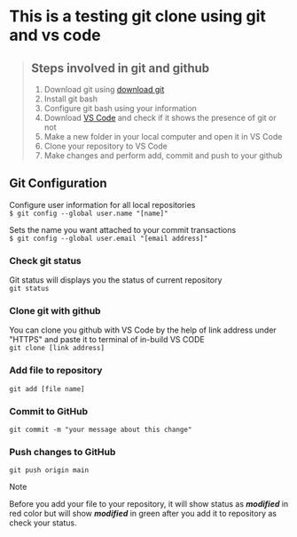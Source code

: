 # This is a testing git clone using git and vs code 

> ## Steps involved in git and github
> 1. Download git using [download git](https://git-scm.com/download/win)
> 2. Install git bash
> 3. Configure git bash using your information
> 4. Download [VS Code](https://code.visualstudio.com/) and check if it shows the presence of git or not
> 5. Make a new folder in your local computer and open it in VS Code
> 6. Clone your repository to VS Code
> 7. Make changes and perform add, commit and push to your github

## Git Configuration
Configure user information for all local repositories <br>
`$ git config --global user.name "[name]"`

Sets the name you want attached to your commit transactions <br>
`$ git config --global user.email "[email address]"`

### Check git status
Git status will displays you the status of current repository <br>
`git status`

### Clone git with github
You can clone you github with VS Code by the  help of link address under "HTTPS" and paste it to terminal of in-build VS CODE <br>
`git clone [link address]`

### Add file to repository
`git add [file name]`

### Commit to GitHub
`git commit -m "your message about this change"`

### Push changes to GitHub
`git push origin main`

> [!Note] 
> Before you add your file to your repository, it will show status as **_modified_** in red color but will show **_modified_** in green after you add it to repository as check your status.
